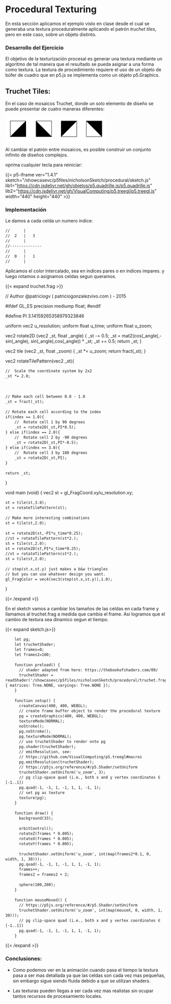 # Procedural Texturing
En esta sección aplicamos el ejemplo visto en clase desde el cual se generaba una textura proceduralmente aplicando el patrón *truchet tiles*, pero en este caso, sobre un objeto distinto.

### **Desarrollo del Ejercicio**

El objetivo de la texturización procesal es generar una textura mediante un algoritmo de tal manera que el resultado se pueda asignar a una forma como textura. La textura de procedimiento requiere el uso de un objeto de búfer de cuadro que en p5.js se implementa como un objeto p5.Graphics.

## Truchet Tiles: 

En el caso de mosaicos Truchet, donde un solo elemento de diseño se puede presentar de cuatro maneras diferentes:

<img src="../../../../images/shaders/truchet-00.png"  />

Al cambiar el patrón entre mosaicos, es posible construir un conjunto infinito de diseños complejos.

oprima cualquier tecla para reiniciar:

{{< p5-iframe ver="1.4.1" sketch="/showcasevc/p5files/nicholsonSketch/procedural/sketch.js" lib1="https://cdn.jsdelivr.net/gh/objetos/p5.quadrille.js/p5.quadrille.js" lib2="https://cdn.jsdelivr.net/gh/VisualComputing/p5.treegl/p5.treegl.js" width="440" height="440" >}}

### **Implementación**

Le damos a cada celda un numero indice:
   

    //      |
    //  2   |   3
    //      |
    //--------------
    //      |
    //  0   |   1
    //      |

Aplicamos el color intercalado, sea en indices pares o en indices impares. y luego rotamos o asignamos celdas 
segun queramos.

{{< expand truchet.frag >}}

// Author @patriciogv ( patriciogonzalezvivo.com ) - 2015

#ifdef GL_ES
precision mediump float;
#endif

#define PI 3.14159265358979323846

uniform vec2 u_resolution;
uniform float u_time;
uniform float u_zoom;

vec2 rotate2D (vec2 _st, float _angle) {
    _st -= 0.5;
    _st =  mat2(cos(_angle),-sin(_angle),
                sin(_angle),cos(_angle)) * _st;
    _st += 0.5;
    return _st;
}

vec2 tile (vec2 _st, float _zoom) {
    _st *= u_zoom;
    return fract(_st);
}

vec2 rotateTilePattern(vec2 _st){

    //  Scale the coordinate system by 2x2
    _st *= 2.0;

    

    // Make each cell between 0.0 - 1.0
    _st = fract(_st);

    // Rotate each cell according to the index
    if(index == 1.0){
        //  Rotate cell 1 by 90 degrees
        _st = rotate2D(_st,PI*0.5);
    } else if(index == 2.0){
        //  Rotate cell 2 by -90 degrees
        _st = rotate2D(_st,PI*-0.5);
    } else if(index == 3.0){
        //  Rotate cell 3 by 180 degrees
        _st = rotate2D(_st,PI);
    }

    return _st;
}

void main (void) {
    vec2 st = gl_FragCoord.xy/u_resolution.xy;

    st = tile(st,3.0);
    st = rotateTilePattern(st);

    // Make more interesting combinations
    st = tile(st,2.0);
    
    st = rotate2D(st,-PI*u_time*0.25);
    //st = rotateTilePattern(st*2.);
    st = tile(st,2.0);
    st = rotate2D(st,PI*u_time*0.25);
    //st = rotateTilePattern(st*2.);
    st = tile(st,2.0);

    // step(st.x,st.y) just makes a b&w triangles
    // but you can use whatever design you want.
    gl_FragColor = vec4(vec3(step(st.x,st.y)),1.0);
}

{{< /expand >}}

En el sketch vamos a cambiar los tamaños de las celdas en cada frame y llamamos al truchet.frag a medida que cambia el frame.
Asi logramos que el cambio de textura sea dinamico segun el tiempo.

{{< expand sketch.js>}}

        let pg;
        let truchetShader;
        let frames=0;
        let frames2=100;

        function preload() {
          // shader adapted from here: https://thebookofshaders.com/09/
          truchetShader = readShader('/showcasevc/p5files/nicholsonSketch/procedural/truchet.frag', { matrices: Tree.NONE, varyings: Tree.NONE });
        }

        function setup() {
          createCanvas(400, 400, WEBGL);
          // create frame buffer object to render the procedural texture
          pg = createGraphics(400, 400, WEBGL);
          textureMode(NORMAL);
          noStroke();
          pg.noStroke();
          pg.textureMode(NORMAL);
          // use truchetShader to render onto pg
          pg.shader(truchetShader);
          // emitResolution, see:
          // https://github.com/VisualComputing/p5.treegl#macros
          pg.emitResolution(truchetShader);
          // https://p5js.org/reference/#/p5.Shader/setUniform
          truchetShader.setUniform('u_zoom', 3);
          // pg clip-space quad (i.e., both x and y vertex coordinates ∈ [-1..1])
          pg.quad(-1, -1, 1, -1, 1, 1, -1, 1);
          // set pg as texture
          texture(pg);
        }

        function draw() {
          background(33);
          
          orbitControl();
          rotateZ(frames * 0.005);
          rotateX(frames * 0.005);
          rotateY(frames * 0.005);

          truchetShader.setUniform('u_zoom', int(map(frames2*0.1, 0, width, 1, 30)));
          pg.quad(-1, -1, 1, -1, 1, 1, -1, 1);
          frames++;
          frames2 = frames2 + 2;
          
          sphere(100,200);
        }

        function mouseMoved() {
          // https://p5js.org/reference/#/p5.Shader/setUniform
          truchetShader.setUniform('u_zoom', int(map(mouseX, 0, width, 1, 30)));
          // pg clip-space quad (i.e., both x and y vertex coordinates ∈ [-1..1])
          pg.quad(-1, -1, 1, -1, 1, 1, -1, 1);
        }
{{< /expand >}}



### **Conclusiones:**

- Como podemos ver en la animación cuando pasa el tiempo la textura pasa a ser mas detallada ya que las celdas son cada vez mas pequeñas, sin embargo sigue siendo fluida debido a que se utilizan shaders.

- Las texturas pueden llegas a ser cada vez mas realistas sin ocupar tantos recursos de procesamiento locales.


